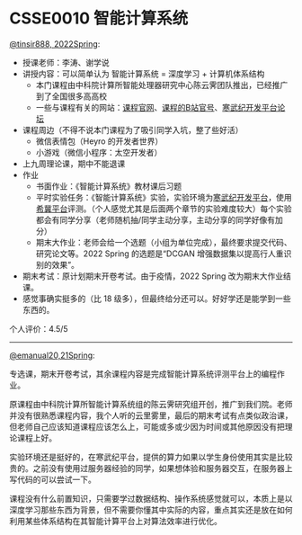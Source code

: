 
# CSSE0010 智能计算系统

[@tinsir888, 2022Spring](https://github.com/tinsir888):

- 授课老师：李涛、谢学说
- 讲授内容：可以简单认为 智能计算系统 = 深度学习 + 计算机体系结构
  - 本门课程由中科院计算所智能处理器研究中心陈云霁团队推出，已经推广到了全国很多高高校
  - 一些与课程有关的网站：[课程官网](http://novel.ict.ac.cn/aics/)、[课程的B站官号](https://space.bilibili.com/494117284)、[寒武纪开发平台论坛](https://forum.cambricon.com/)
- 课程周边（不得不说本门课程为了吸引同学入坑，整了些好活）
  - 微信表情包（Heyro 的开发者世界）
  - 小游戏（微信小程序：太空开发者）
- 上九周理论课，期中不能退课
- 作业
  - 书面作业：《智能计算系统》教材课后习题
  - 平时实验任务：《智能计算系统》实验，实验环境为[寒武纪开发平台](http://devplatform.cambricon.com:30080/server)，使用[希冀平台](https://course.educg.net/)评测。（个人感觉尤其是后面两个章节的实验难度较大）每个实验都会有同学分享（老师随机抽/同学主动分享，主动分享的同学好像有加分）
  - 期末大作业：老师会给一个选题（小组为单位完成），最终要求提交代码、研究论文等。2022 Spring 的选题是“DCGAN 增强数据集以提高行人重识别的效果”。
- 期末考试：原计划期末开卷考试。由于疫情，2022 Spring 改为期末大作业结课。
- 感觉事确实挺多的（比 18 级多），但最终给分还可以。好好学还是能学到一些东西的。

个人评价：4.5/5

---

[@emanual20,21Spring](https://github.com/Emanual20):

专选课，期末开卷考试，其余课程内容是完成智能计算系统评测平台上的编程作业。

原课程由中科院计算所智能计算系统组的陈云霁研究组开创，推广到我们院。老师并没有很熟悉课程内容，我个人听的云里雾里，最后的期末考试有点类似政治课，但老师自己应该知道课程应该怎么上，可能或多或少因为时间或其他原因没有把理论课程上好。

实验环境还是挺好的，在寒武纪平台，提供的算力如果以学生身份使用其实是比较贵的。之前没有使用过服务器经验的同学，如果想体验和服务器交互，在服务器上写代码的可以尝试一下。

课程没有什么前置知识，只需要学过数据结构、操作系统感觉就可以，本质上是以深度学习那些东西为背景，但不需要你懂其中实际的内容，重点其实还是放在如何利用某些体系结构在其智能计算平台上对算法效率进行优化。
